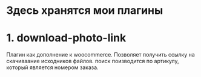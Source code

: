# Здесь  хранятся мои плагины
# 1. download-photo-link
Плагин как дополнение к woocommerce. Позволяет получить ссылку на скачиваание исходников файлов. поиск поизводится по артикулу, который является номером заказа.
